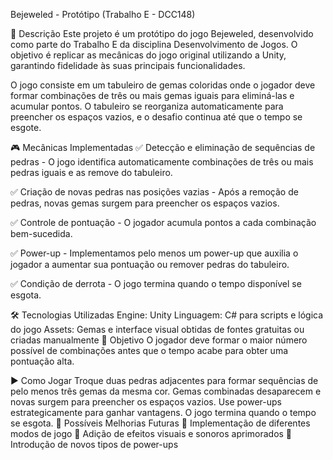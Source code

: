 Bejeweled - Protótipo (Trabalho E - DCC148)

📌 Descrição
Este projeto é um protótipo do jogo Bejeweled, desenvolvido como parte do Trabalho E da disciplina Desenvolvimento de Jogos. O objetivo é replicar as mecânicas do jogo original utilizando a Unity, garantindo fidelidade às suas principais funcionalidades.

O jogo consiste em um tabuleiro de gemas coloridas onde o jogador deve formar combinações de três ou mais gemas iguais para eliminá-las e acumular pontos. O tabuleiro se reorganiza automaticamente para preencher os espaços vazios, e o desafio continua até que o tempo se esgote.

🎮 Mecânicas Implementadas
✅ Detecção e eliminação de sequências de pedras - O jogo identifica automaticamente combinações de três ou mais pedras iguais e as remove do tabuleiro.

✅ Criação de novas pedras nas posições vazias - Após a remoção de pedras, novas gemas surgem para preencher os espaços vazios.

✅ Controle de pontuação - O jogador acumula pontos a cada combinação bem-sucedida.

✅ Power-up - Implementamos pelo menos um power-up que auxilia o jogador a aumentar sua pontuação ou remover pedras do tabuleiro.

✅ Condição de derrota - O jogo termina quando o tempo disponível se esgota.

🛠 Tecnologias Utilizadas
Engine: Unity
Linguagem: C# para scripts e lógica do jogo
Assets: Gemas e interface visual obtidas de fontes gratuitas ou criadas manualmente
🎯 Objetivo
O jogador deve formar o maior número possível de combinações antes que o tempo acabe para obter uma pontuação alta.

▶️ Como Jogar
Troque duas pedras adjacentes para formar sequências de pelo menos três gemas da mesma cor.
Gemas combinadas desaparecem e novas surgem para preencher os espaços vazios.
Use power-ups estrategicamente para ganhar vantagens.
O jogo termina quando o tempo se esgota.
🚀 Possíveis Melhorias Futuras
🔹 Implementação de diferentes modos de jogo
🔹 Adição de efeitos visuais e sonoros aprimorados
🔹 Introdução de novos tipos de power-ups
